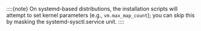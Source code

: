 ::::{note}
On systemd-based distributions, the installation scripts will attempt to set kernel parameters (e.g., `vm.max_map_count`); you can skip this by masking the systemd-sysctl.service unit.
::::